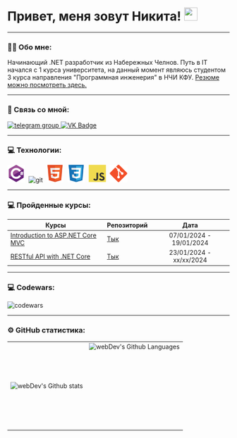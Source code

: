 # Привет, меня зовут Никита!  <img src="https://media3.giphy.com/media/YbXLZ6dymH758xSEbM/giphy.gif?cid=ecf05e476fx3tymiglymv50ll8w3p10utotuf9zsry4iw9ly&ep=v1_gifs_search&rid=giphy.gif&ct=g" width="30px" height="30px">

---

### :man_technologist: Обо мне:

Начинающий .NET разработчик из Набережных Челнов. Путь в IT начался с 1 курса университета, на данный момент являюсь студентом 3 курса направления "Программная инженерия" в НЧИ КФУ. <a href="https://github.com/Vorpark/vorpark/blob/main/Resume_VorobevNY.pdf">Резюме можно посмотреть здесь.</a>

---

### 🤝 Связь со мной:

  <div id="badges">
    <a href="https://t.me/vorpark" target="_blank">
      <img src="https://cdn-icons-png.flaticon.com/512/2111/2111646.png" width="40" height="40" alt="telegram group" />
    </a>
    <a href="https://vk.com/vorpark" target="_blank">
      <img src="https://cdn-icons-png.flaticon.com/512/145/145813.png" width="40" height="40" alt="VK Badge"/>
    </a>
  </div>

---

### 💻 Технологии:

<div>
  <img src="https://github.com/devicons/devicon/blob/master/icons/csharp/csharp-original.svg" title="git" alt="git" width="40" height="40"/>&nbsp
  <img src="https://upload.wikimedia.org/wikipedia/commons/e/ee/.NET_Core_Logo.svg" title="git" alt="git" width="40" height="40"/>&nbsp
  <img src="https://github.com/devicons/devicon/blob/master/icons/html5/html5-original.svg" title="html5" alt="html5" width="40" height="40"/>&nbsp
  <img src="https://github.com/devicons/devicon/blob/master/icons/css3/css3-original.svg" title="css" alt="css" width="40" height="40"/>&nbsp
  <img src="https://github.com/devicons/devicon/blob/master/icons/javascript/javascript-original.svg" title="javascript" alt="javascript" width="40" height="40"/>&nbsp
  <img src="https://github.com/devicons/devicon/blob/master/icons/git/git-original.svg" title="git" alt="git" width="40" height="40"/>&nbsp
</div>

---

### 💻 Пройденные курсы:

| Курсы                                                                                                                     | Репозиторий                                                                               | Дата                    |
| --------------------------------------------------------------------------------------------------------------------------| :-----------------------------------------------------------------------------------------| :---------------------: |
| <a href="https://www.youtube.com/watch?v=AopeJjkcRvU&ab_channel=DotNetMastery">Introduction to ASP.NET Core MVC</a>       | <a href="https://github.com/Vorpark/Bulky_MVC">Тык</a>                                    | 07/01/2024 - 19/01/2024 |
| <a href="https://www.youtube.com/watch?v=_uZYOgzYheU&ab_channel=DotNetMastery">RESTful API with .NET Core</a>             | <a href="https://github.com/Vorpark/MagicVilla_RESTful-API">Тык</a>                       | 23/01/2024 - xx/xx/2024 |

---

### 💻 Codewars:

![codewars](https://www.codewars.com/users/Vorpark/badges/large)

---

### ⚙️ GitHub статистика:

<table>
  <tr>
    <td>
      <img align="left" src="http://github-readme-streak-stats.herokuapp.com?user=Vorpark&theme=dark&background=000000" alt="webDev's Github stats" />
    </td>
    <td>
      <img height="195px" align="right" alt="webDev's Github Languages" src="https://github-readme-stats-sigma-five.vercel.app/api/top-langs/?username=Vorpark&layout=compact&theme=vision-friendly-dark" />
    </td>
  </tr>
</table>

